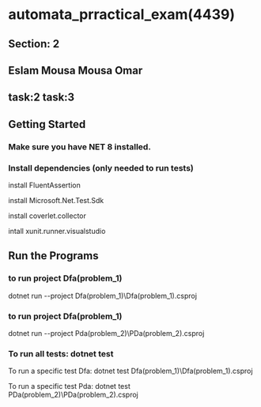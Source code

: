 # automata_prractical_exam(4439)
## Section: 2
## Eslam Mousa Mousa Omar
## task:2       task:3

## Getting Started
### Make sure you have NET 8 installed. 

### Install dependencies (only needed to run tests) 

 
  install FluentAssertion 
 
 install Microsoft.Net.Test.Sdk 

 install coverlet.collector 

  intall xunit.runner.visualstudio 


## Run the Programs
### to run project Dfa(problem_1)
 dotnet run --project Dfa(problem_1)\Dfa(problem_1).csproj  

### to run project Dfa(problem_1)

 dotnet run --project Pda(problem_2)\PDa(problem_2).csproj 

### To run all tests: dotnet test
To run a specific test Dfa: dotnet test Dfa(problem_1)\Dfa(problem_1).csproj 

To run a specific test Pda:  dotnet test PDa(problem_2)\PDa(problem_2).csproj 
